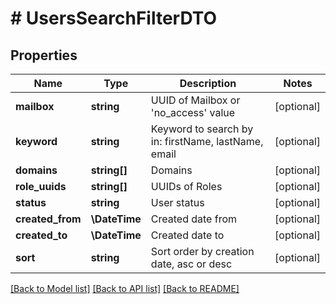# # UsersSearchFilterDTO

## Properties

Name | Type | Description | Notes
------------ | ------------- | ------------- | -------------
**mailbox** | **string** | UUID of Mailbox or &#39;no_access&#39; value | [optional]
**keyword** | **string** | Keyword to search by in: firstName, lastName, email | [optional]
**domains** | **string[]** | Domains | [optional]
**role_uuids** | **string[]** | UUIDs of Roles | [optional]
**status** | **string** | User status | [optional]
**created_from** | **\DateTime** | Created date from | [optional]
**created_to** | **\DateTime** | Created date to | [optional]
**sort** | **string** | Sort order by creation date, asc or desc | [optional]

[[Back to Model list]](../../README.md#models) [[Back to API list]](../../README.md#endpoints) [[Back to README]](../../README.md)

